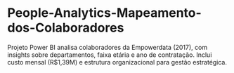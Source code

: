 # People-Analytics-Mapeamento-dos-Colaboradores
Projeto Power BI analisa colaboradores da Empowerdata (2017), com insights sobre departamentos, faixa etária e ano de contratação. Inclui custo mensal (R$1,39M) e estrutura organizacional para gestão estratégica.
